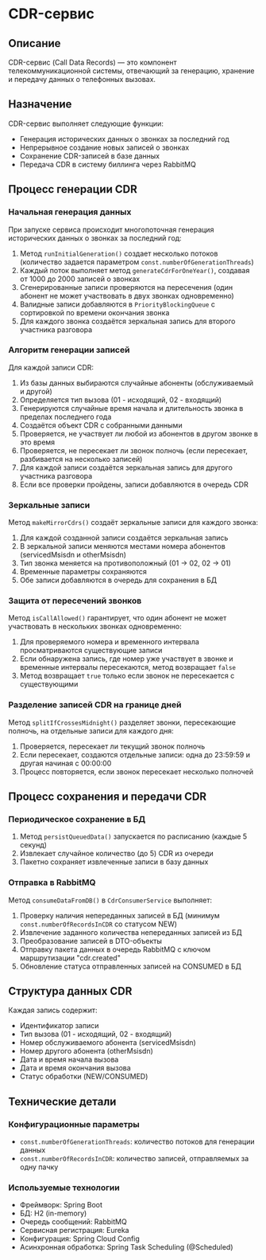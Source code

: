 # CDR-сервис

## Описание

CDR-сервис (Call Data Records) — это компонент телекоммуникационной системы, отвечающий за генерацию, хранение и передачу данных о телефонных вызовах.

## Назначение

CDR-сервис выполняет следующие функции:
- Генерация исторических данных о звонках за последний год
- Непрерывное создание новых записей о звонках
- Сохранение CDR-записей в базе данных
- Передача CDR в систему биллинга через RabbitMQ

## Процесс генерации CDR

### Начальная генерация данных

При запуске сервиса происходит многопоточная генерация исторических данных о звонках за последний год:

1. Метод `runInitialGeneration()` создает несколько потоков (количество задается параметром `const.numberOfGenerationThreads`)
2. Каждый поток выполняет метод `generateCdrForOneYear()`, создавая от 1000 до 2000 записей о звонках
3. Сгенерированные записи проверяются на пересечения (один абонент не может участвовать в двух звонках одновременно)
4. Валидные записи добавляются в `PriorityBlockingQueue` с сортировкой по времени окончания звонка
5. Для каждого звонка создаётся зеркальная запись для второго участника разговора

### Алгоритм генерации записей

Для каждой записи CDR:

1. Из базы данных выбираются случайные абоненты (обслуживаемый и другой)
2. Определяется тип вызова (01 - исходящий, 02 - входящий)
3. Генерируются случайные время начала и длительность звонка в пределах последнего года
4. Создаётся объект CDR с собранными данными
5. Проверяется, не участвует ли любой из абонентов в другом звонке в это время
6. Проверяется, не пересекает ли звонок полночь (если пересекает, разбивается на несколько записей)
7. Для каждой записи создаётся зеркальная запись для другого участника разговора
8. Если все проверки пройдены, записи добавляются в очередь CDR

### Зеркальные записи

Метод `makeMirrorCdrs()` создаёт зеркальные записи для каждого звонка:

1. Для каждой созданной записи создаётся зеркальная запись
2. В зеркальной записи меняются местами номера абонентов (servicedMsisdn и otherMsisdn)
3. Тип звонка меняется на противоположный (01 → 02, 02 → 01)
4. Временные параметры сохраняются
5. Обе записи добавляются в очередь для сохранения в БД

### Защита от пересечений звонков

Метод `isCallAllowed()` гарантирует, что один абонент не может участвовать в нескольких звонках одновременно:

1. Для проверяемого номера и временного интервала просматриваются существующие записи
2. Если обнаружена запись, где номер уже участвует в звонке и временные интервалы пересекаются, метод возвращает `false`
3. Метод возвращает `true` только если звонок не пересекается с существующими

### Разделение записей CDR на границе дней

Метод `splitIfCrossesMidnight()` разделяет звонки, пересекающие полночь, на отдельные записи для каждого дня:

1. Проверяется, пересекает ли текущий звонок полночь
2. Если пересекает, создаются отдельные записи: одна до 23:59:59 и другая начиная с 00:00:00
3. Процесс повторяется, если звонок пересекает несколько полночей

## Процесс сохранения и передачи CDR

### Периодическое сохранение в БД

1. Метод `persistQueuedData()` запускается по расписанию (каждые 5 секунд)
2. Извлекает случайное количество (до 5) CDR из очереди
3. Пакетно сохраняет извлеченные записи в базу данных

### Отправка в RabbitMQ

Метод `consumeDataFromDB()` в `CdrConsumerService` выполняет:

1. Проверку наличия непереданных записей в БД (минимум `const.numberOfRecordsInCDR` со статусом NEW)
2. Извлечение заданного количества непереданных записей из БД
3. Преобразование записей в DTO-объекты
4. Отправку пакета данных в очередь RabbitMQ с ключом маршрутизации "cdr.created"
5. Обновление статуса отправленных записей на CONSUMED в БД

## Структура данных CDR

Каждая запись содержит:

- Идентификатор записи
- Тип вызова (01 - исходящий, 02 - входящий)
- Номер обслуживаемого абонента (servicedMsisdn)
- Номер другого абонента (otherMsisdn)
- Дата и время начала вызова
- Дата и время окончания вызова
- Статус обработки (NEW/CONSUMED)

## Технические детали

### Конфигурационные параметры

- `const.numberOfGenerationThreads`: количество потоков для генерации данных
- `const.numberOfRecordsInCDR`: количество записей, отправляемых за одну пачку

### Используемые технологии

- Фреймворк: Spring Boot
- БД: H2 (in-memory)
- Очередь сообщений: RabbitMQ
- Сервисная регистрация: Eureka
- Конфигурация: Spring Cloud Config
- Асинхронная обработка: Spring Task Scheduling (@Scheduled)
